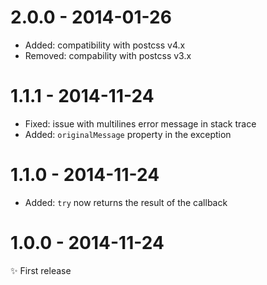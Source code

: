 # 2.0.0 - 2014-01-26

- Added: compatibility with postcss v4.x
- Removed: compability with postcss v3.x

# 1.1.1 - 2014-11-24

- Fixed: issue with multilines error message in stack trace
- Added: `originalMessage` property in the exception

# 1.1.0 - 2014-11-24

- Added: `try` now returns the result of the callback

# 1.0.0 - 2014-11-24

✨ First release 
